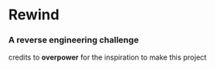 # Rewind

### A reverse engineering challenge




credits to **overpower** for the inspiration to make this project
